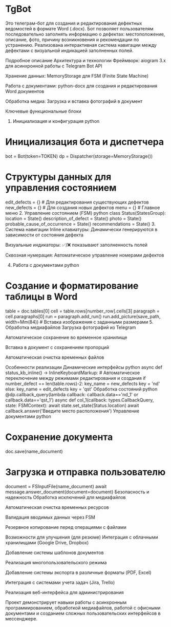 # TgBot

Это телеграм-бот для создания и редактирования дефектных ведомостей в формате Word (.docx). Бот позволяет пользователям последовательно заполнять информацию о дефектах: местоположение, описание, фото, причину возникновения и рекомендации по устранению. Реализована интерактивная система навигации между дефектами с визуальной индикацией заполненных полей.

Подробное описание
Архитектура и технологии
Фреймворк: aiogram 3.x для асинхронной работы с Telegram Bot API

Хранение данных: MemoryStorage для FSM (Finite State Machine)

Работа с документами: python-docx для создания и редактирования Word документов

Обработка медиа: Загрузка и вставка фотографий в документ

Ключевые функциональные блоки
1. Инициализация и конфигурация
python
# Инициализация бота и диспетчера
bot = Bot(token=TOKEN)
dp = Dispatcher(storage=MemoryStorage())

# Структуры данных для управления состоянием
edit_defects = {}  # Для редактирования существующих дефектов
new_defects = {}   # Для создания новых дефектов
menu = {}          # Главное меню
2. Управление состоянием (FSM)
python
class Status(StatesGroup):
    location = State()
    description_of_defect = State()
    photo = State()
    probable_cause_of_occurrence = State()
    recommendations = State()
3. Система навигации
Inline клавиатуры: Динамически генерируются в зависимости от состояния дефекта

Визуальные индикаторы: ✅/❌ показывают заполненность полей

Сквозная нумерация: Автоматическое управление номерами дефектов

4. Работа с документами
python
# Создание и форматирование таблицы в Word
table = doc.tables[0]
cell = table.rows[number_row].cells[3]
paragraph = cell.paragraphs[0]
run = paragraph.add_run()
run.add_picture(save_path, width=Mm(84))  # Вставка изображения с заданными размерами
5. Обработка медиафайлов
Загрузка фотографий из Telegram

Автоматическое сохранение во временное хранилище

Вставка в документ с сохранением пропорций

Автоматическая очистка временных файлов

Особенности реализации
Динамические интерфейсы
python
async def status_kb_inline() -> InlineKeyboardMarkup:
    # Автоматическое переключение между режимами редактирования и создания
    if number_defect == len(table.rows)-2:
        key_name = new_defects
        key = 'nd'
    else:
        key_name = edit_defects
        key = 'qst'
Обработка состояний
python
@dp.callback_query(lambda callback: callback.data=='nd_1' or callback.data=='qst_1')
async def col_1(callback: types.CallbackQuery, state: FSMContext):
    await state.set_state(Status.location)
    await callback.answer('Введите место расположения')
Управление документами
python
# Сохранение документа
doc.save(name_document)

# Загрузка и отправка пользователю
document = FSInputFile(name_document)
await message.answer_document(document=document)
Безопасность и надежность
Обработка исключений для медиафайлов

Автоматическая очистка временных ресурсов

Валидация вводимых данных через FSM

Резервное копирование перед операциями с файлами

Возможности для улучшения (для резюме)
Интеграция с облачными хранилищами (Google Drive, Dropbox)

Добавление системы шаблонов документов

Реализация многопользовательского режима

Добавление системы экспорта в различные форматы (PDF, Excel)

Интеграция с системами учета задач (Jira, Trello)

Реализация веб-интерфейса для администрирования

Проект демонстрирует навыки работы с асинхронным программированием, обработкой медиафайлов, работой с офисными документами и созданием сложных пользовательских интерфейсов в мессенджере.
